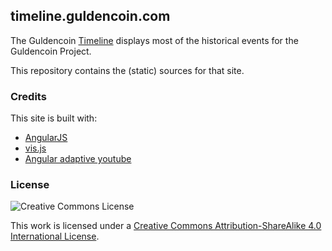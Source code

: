 ## timeline.guldencoin.com

The Guldencoin [Timeline](https://timeline.guldencoin.com) displays most of the historical events for the Guldencoin Project.

This repository contains the (static) sources for that site.


### Credits

This site is built with:

 - [AngularJS](http://angularjs.org/)
 - [vis.js](http://visjs.org)
 - [Angular adaptive youtube](https://github.com/angular-adaptive/adaptive-youtube)


### License

![Creative Commons License](https://i.creativecommons.org/l/by-sa/4.0/88x31.png)

This work is licensed under a [Creative Commons Attribution-ShareAlike 4.0 International License](http://creativecommons.org/licenses/by-sa/4.0/).
